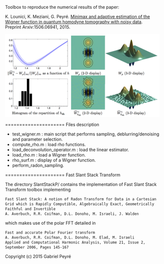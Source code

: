 Toolbox to reproduce the numerical results of the paper:

K. Lounici, K. Meziani, G. Peyré. [Minimax and adaptive estimation of the Wigner function in quantum homodyne tomography with noisy data](http://arxiv.org/abs/1506.06941). Preprint Arxiv:1506.06941, 2015.

![Example of estimation](img/example-estimation.png)

=====================
Files description

* test_wigner.m : main script that performs sampling, deblurring/denoising and parameter selection.
* compute_rho.m : load rho functions.
* load_deconvolution_operator.m : load the linear estimator.
* load_rho.m : load a Wigner function.
* rho_surf.m : display of a Wigner function.
* perform_radon_sampling.

=====================
Fast Slant Stack Transform

The directory SlantStackP/ contains the implementation of Fast Slant Stack Transform toolbox implementing

    Fast Slant Stack: A notion of Radon Transform for Data in a Cartesian Grid which is Rapidly Computible, Algebraically Exact, Geometrically Faithful and Invertible
    A. Averbuch, R.R. Coifman, D.L. Donoho, M. Israeli, J. Walden

which makes use of the polar FFT detailed in

    Fast and accurate Polar Fourier transform
    A. Averbuch, R.R. Coifman, D.L. Donoho, M. Elad, M. Israeli
    Applied and Computational Harmonic Analysis, Volume 21, Issue 2, September 2006, Pages 145-167

Copyright (c) 2015 Gabriel Peyré
